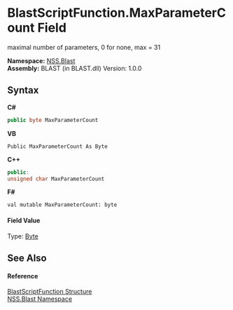 # BlastScriptFunction.MaxParameterCount Field
 

maximal number of parameters, 0 for none, max = 31

**Namespace:**&nbsp;<a href="88b55311-4a89-0894-e27a-e157e443c7f7.md">NSS.Blast</a><br />**Assembly:**&nbsp;BLAST (in BLAST.dll) Version: 1.0.0

## Syntax

**C#**<br />
``` C#
public byte MaxParameterCount
```

**VB**<br />
``` VB
Public MaxParameterCount As Byte
```

**C++**<br />
``` C++
public:
unsigned char MaxParameterCount
```

**F#**<br />
``` F#
val mutable MaxParameterCount: byte
```


#### Field Value
Type: <a href="https://docs.microsoft.com/dotnet/api/system.byte" target="_blank" rel="noopener noreferrer">Byte</a>

## See Also


#### Reference
<a href="4c6d14f4-14ae-a622-3763-13b615f5d263.md">BlastScriptFunction Structure</a><br /><a href="88b55311-4a89-0894-e27a-e157e443c7f7.md">NSS.Blast Namespace</a><br />